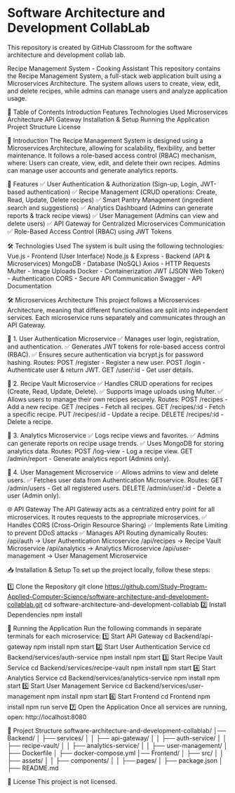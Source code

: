 # Software Architecture and Development CollabLab

This repository is created by GitHub Classroom for the software architecture and development collab lab.

Recipe Management System - Cooking Assistant
This repository contains the Recipe Management System, a full-stack web application built using a Microservices Architecture. The system allows users to create, view, edit, and delete recipes, while admins can manage users and analyze application usage.

📌 Table of Contents
Introduction
Features
Technologies Used
Microservices Architecture
API Gateway
Installation & Setup
Running the Application
Project Structure
License

🚀 Introduction
The Recipe Management System is designed using a Microservices Architecture, allowing for scalability, flexibility, and better maintenance. It follows a role-based access control (RBAC) mechanism, where:
Users can create, view, edit, and delete their own recipes.
Admins can manage user accounts and generate analytics reports.

🔹 Features
✅ User Authentication & Authorization (Sign-up, Login, JWT-based authentication)
✅ Recipe Management (CRUD operations: Create, Read, Update, Delete recipes)
✅ Smart Pantry Management (ingredient search and suggestions)
✅ Analytics Dashboard (Admins can generate reports & track recipe views)
✅ User Management (Admins can view and delete users)
✅ API Gateway for Centralized Microservices Communication
✅ Role-Based Access Control (RBAC) using JWT Tokens

🛠️ Technologies Used
The system is built using the following technologies:
Vue.js - Frontend (User Interface)
Node.js & Express - Backend (API & Microservices)
MongoDB - Database (NoSQL)
Axios - HTTP Requests
Multer - Image Uploads
Docker - Containerization
JWT (JSON Web Token) - Authentication
CORS - Secure API Communication
Swagger - API Documentation

🛠️ Microservices Architecture
This project follows a Microservices Architecture, meaning that different functionalities are split into independent services. Each microservice runs separately and communicates through an API Gateway.

🔹 1. User Authentication Microservice
✅ Manages user login, registration, and authentication.
✅ Generates JWT tokens for role-based access control (RBAC).
✅ Ensures secure authentication via bcrypt.js for password hashing.
Routes:
POST /register - Register a new user.
POST /login - Authenticate user & return JWT.
GET /user/:id - Get user details.

🔹 2. Recipe Vault Microservice
✅ Handles CRUD operations for recipes (Create, Read, Update, Delete).
✅ Supports image uploads using Multer.
✅ Allows users to manage their own recipes securely.
Routes:
POST /recipes - Add a new recipe.
GET /recipes - Fetch all recipes.
GET /recipes/:id - Fetch a specific recipe.
PUT /recipes/:id - Update a recipe.
DELETE /recipes/:id - Delete a recipe.

🔹 3. Analytics Microservice
✅ Logs recipe views and favorites.
✅ Admins can generate reports on recipe usage trends.
✅ Uses MongoDB for storing analytics data.
Routes:
POST /log-view - Log a recipe view.
GET /admin/report - Generate analytics report (Admins only).

🔹 4. User Management Microservice
✅ Allows admins to view and delete users.
✅ Fetches user data from Authentication Microservice.
Routes:
GET /admin/users - Get all registered users.
DELETE /admin/user/:id - Delete a user (Admin only).

🌐 API Gateway
The API Gateway acts as a centralized entry point for all microservices. It routes requests to the appropriate microservices.
✅ Handles CORS (Cross-Origin Resource Sharing)
✅ Implements Rate Limiting to prevent DDoS attacks
✅ Manages API Routing dynamically
Routes:
/api/auth → User Authentication Microservice
/api/recipes → Recipe Vault Microservice
/api/analytics → Analytics Microservice
/api/user-management → User Management Microservice

📥 Installation & Setup
To set up the project locally, follow these steps:

1️⃣ Clone the Repository
git clone https://github.com/Study-Program-Applied-Computer-Science/software-architecture-and-development-collablab.git
cd software-architecture-and-development-collablab
2️⃣ Install Dependencies
npm install

🚀 Running the Application
Run the following commands in separate terminals for each microservice:
1️⃣ Start API Gateway
cd Backend/api-gateway
npm install
npm start
2️⃣ Start User Authentication Service
cd Backend/services/auth-service
npm install
npm start
3️⃣ Start Recipe Vault Service
cd Backend/services/recipe-vault
npm install
npm start
4️⃣ Start Analytics Service
cd Backend/services/analytics-service
npm install
npm start
5️⃣ Start User Management Service
cd Backend/services/user-management
npm install
npm start
6️⃣ Start Frontend
cd Frontend
npm install
npm run serve
7️⃣ Open the Application
Once all services are running, open:
http://localhost:8080

📂 Project Structure
software-architecture-and-development-collablab/
│── Backend/
│   ├── services/
│   │   ├── api-gateway/
│   │   ├── auth-service/
│   │   ├── recipe-vault/
│   │   ├── analytics-service/
│   │   ├── user-management/
│   ├── Dockerfile
│   ├── docker-compose.yml
│── Frontend/
│   ├── src/
│   │   ├── assets/
│   │   ├── components/
│   │   ├── pages/
│   ├── package.json
│   ├── README.md

📜 License
This project is not licensed.
